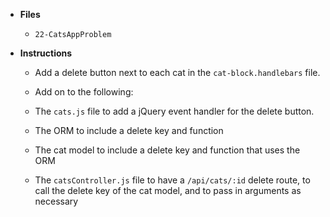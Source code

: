 * **Files**

  * `22-CatsAppProblem`

* **Instructions**

  * Add a delete button next to each cat in the `cat-block.handlebars` file.

  * Add on to the following:

  * The `cats.js` file to add a jQuery event handler for the delete button.
  * The ORM to include a delete key and function
  * The cat model to include a delete key and function that uses the ORM
  * The `catsController.js` file to have a `/api/cats/:id` delete route, to call the delete key of the cat model, and to pass in arguments as necessary
